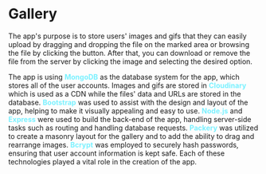 # Gallery
<p>The app's purpose is to store users' images and gifs that they can easily upload by dragging and dropping the file on the marked area or browsing the file by clicking the button. After that, you can download or remove the file from the server by clicking the image and selecting the desired option.</p>
<p>The app is using <span style="color:#7af1ff;font-weight: bold;">MongoDB</span> as the database system for the app, which stores all of the user accounts. Images and gifs are stored in <span style="color:#7af1ff;font-weight: bold;">Cloudinary</span> which is used as a CDN while the files' data and URLs are stored in the database. <span style="color:#7af1ff;font-weight: bold;">Bootstrap</span> was used to assist with the design and layout of the app, helping to make it visually appealing and easy to use. <span style="color:#7af1ff;font-weight: bold;">Node.js</span> and <span style="color:#7af1ff;font-weight: bold;">Express</span> were used to build the back-end of the app, handling server-side tasks such as routing and handling database requests. <span style="color:#7af1ff;font-weight: bold;">Packery</span> was utilized to create a masonry layout for the gallery and to add the ability to drag and rearrange images. <span style="color:#7af1ff;font-weight: bold;">Bcrypt</span> was employed to securely hash passwords, ensuring that user account information is kept safe. Each of these technologies played a vital role in the creation of the app.</p>
